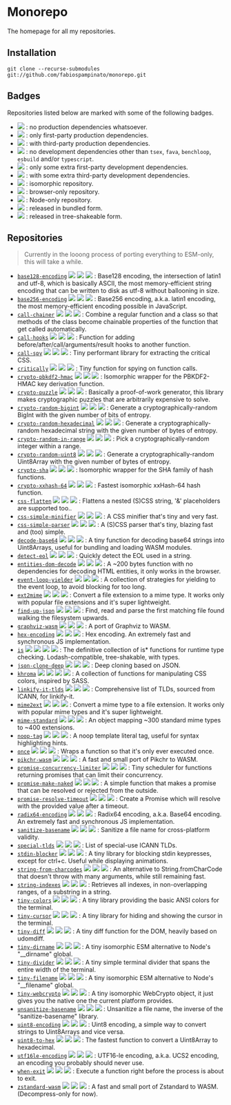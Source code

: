 # Monorepo

The homepage for all my repositories.

## Installation

```
git clone --recurse-submodules git://github.com/fabiospampinato/monorepo.git
```

## Badges

Repositories listed below are marked with some of the following badges.

- ![][P] : no production dependencies whatsoever.
- ![][PP] : only first-party production dependencies.
- ![][PPP] : with third-party production dependencies.
- ![][D] : no development dependencies other than `tsex`, `fava`, `benchloop`, `esbuild` and/or `typescript`.
- ![][DD] : only some extra first-party development dependencies.
- ![][DDD] : with some extra third-party development dependencies.
- ![][ISO] : isomorphic repository.
- ![][BROWSER] : browser-only repository.
- ![][NODE] : Node-only repository.
- ![][BUNDLE] : released in bundled form.
- ![][TREE] : released in tree-shakeable form.

## Repositories

> Currently in the looong process of porting everything to ESM-only, this will take a while.

- [`base128-encoding`](https://github.com/fabiospampinato/base128-encoding) ![][PP] ![][DDD] ![][ISO] : Base128 encoding, the intersection of latin1 and utf-8, which is basically ASCII, the most memory-efficient string encoding that can be written to disk as utf-8 without ballooning in size.
- [`base256-encoding`](https://github.com/fabiospampinato/base256-encoding) ![][PP] ![][DDD] ![][ISO] : Base256 encoding, a.k.a. latin1 encoding, the most memory-efficient encoding possible in JavaScript.
- [`call-chainer`](https://github.com/fabiospampinato/call-chainer) ![][P] ![][D] ![][ISO] : Combine a regular function and a class so that methods of the class become chainable properties of the function that get called automatically.
- [`call-hooks`](https://github.com/fabiospampinato/call-hooks) ![][P] ![][D] ![][ISO] : Function for adding before/after/call/arguments/result hooks to another function.
- [`call-spy`](https://github.com/fabiospampinato/call-spy) ![][P] ![][DDD] ![][BROWSER] : Tiny performant library for extracting the critical CSS.
- [`critically`](https://github.com/fabiospampinato/critically) ![][P] ![][D] ![][ISO] : Tiny function for spying on function calls.
- [`crypto-pbkdf2-hmac`](https://github.com/fabiospampinato/crypto-pbkdf2-hmac) ![][PP] ![][D] ![][ISO] : Isomorphic wrapper for the PBKDF2-HMAC key derivation function.
- [`crypto-puzzle`](https://github.com/fabiospampinato/crypto-puzzle) ![][PPP] ![][D] ![][ISO] : Basically a proof-of-work generator, this library makes cryptographic puzzles that are arbitrarily expensive to solve.
- [`crypto-random-bigint`](https://github.com/fabiospampinato/crypto-random-bigint) ![][PP] ![][D] ![][ISO] : Generate a cryptographically-random BigInt with the given number of bits of entropy.
- [`crypto-random-hexadecimal`](https://github.com/fabiospampinato/crypto-random-hexadecimal) ![][PP] ![][D] ![][ISO] : Generate a cryptographically-random hexadecimal string with the given number of bytes of entropy.
- [`crypto-random-in-range`](https://github.com/fabiospampinato/crypto-random-in-range) ![][PP] ![][D] ![][ISO] : Pick a cryptographically-random integer within a range.
- [`crypto-random-uint8`](https://github.com/fabiospampinato/crypto-random-uint8) ![][PP] ![][D] ![][ISO] : Generate a cryptographically-random Uint8Array with the given number of bytes of entropy.
- [`crypto-sha`](https://github.com/fabiospampinato/crypto-sha) ![][PP] ![][D] ![][ISO] : Isomorphic wrapper for the SHA family of hash functions.
- [`crypto-xxhash-64`](https://github.com/fabiospampinato/crypto-xxhash-64) ![][PPP] ![][D] ![][ISO] : Fastest isomorphic xxHash-64 hash function.
- [`css-flatten`](https://github.com/fabiospampinato/css-flatten) ![][PP] ![][DD] ![][ISO] : Flattens a nested (S)CSS string, '&' placeholders are supported too..
- [`css-simple-minifier`](https://github.com/fabiospampinato/css-simple-minifier) ![][P] ![][D] ![][ISO] : A CSS minifier that's tiny and very fast.
- [`css-simple-parser`](https://github.com/fabiospampinato/css-simple-parser) ![][PP] ![][DD] ![][ISO] : A (S)CSS parser that's tiny, blazing fast and (too) simple.
- [`decode-base64`](https://github.com/fabiospampinato/decode-base64) ![][P] ![][DDD] ![][ISO] : A tiny function for decoding base64 strings into Uint8Arrays, useful for bundling and loading WASM modules.
- [`detect-eol`](https://github.com/fabiospampinato/detect-eol) ![][P] ![][DDD] ![][ISO] : Quickly detect the EOL used in a string.
- [`entities-dom-decode`](https://github.com/fabiospampinato/entities-dom-decode) ![][P] ![][DDD] ![][BROWSER] : A ~200 bytes function with no dependencies for decoding HTML entities, it only works in the browser.
- [`event-loop-yielder`](https://github.com/fabiospampinato/event-loop-yielder) ![][P] ![][D] ![][ISO] : A collection of strategies for yielding to the event loop, to avoid blocking for too long.
- [`ext2mime`](https://github.com/fabiospampinato/ext2mime) ![][PP] ![][DDD] ![][ISO] : Convert a file extension to a mime type. It works only with popular file extensions and it's super lightweight.
- [`find-up-json`](https://github.com/fabiospampinato/find-up-json) ![][P] ![][DDD] ![][NODE] : Find, read and parse the first matching file found walking the filesystem upwards.
- [`graphviz-wasm`](https://github.com/fabiospampinato/graphviz-wasm) ![][PPP] ![][D] ![][ISO] : A port of Graphviz to WASM.
- [`hex-encoding`](https://github.com/fabiospampinato/hex-encoding) ![][PP] ![][DDD] ![][ISO] : Hex encoding. An extremely fast and synchronous JS implementation.
- [`is`](https://github.com/fabiospampinato/is) ![][P] ![][D] ![][ISO] ![][TREE] : The definitive collection of is* functions for runtime type checking. Lodash-compatible, tree-shakable, with types.
- [`json-clone-deep`](https://github.com/fabiospampinato/json-clone-deep) ![][P] ![][D] ![][ISO] : Deep cloning based on JSON.
- [`khroma`](https://github.com/fabiospampinato/khroma) ![][P] ![][D] ![][ISO] ![][TREE] : A collection of functions for manipulating CSS colors, inspired by SASS.
- [`linkify-it-tlds`](https://github.com/fabiospampinato/linkify-it-tlds) ![][P] ![][DDD] ![][ISO] : Comprehensive list of TLDs, sourced from ICANN, for linkify-it.
- [`mime2ext`](https://github.com/fabiospampinato/mime2ext) ![][PP] ![][DDD] ![][ISO] : Convert a mime type to a file extension. It works only with popular mime types and it's super lightweight.
- [`mime-standard`](https://github.com/fabiospampinato/mime-standard) ![][P] ![][D] ![][ISO] : An object mapping ~300 standard mime types to ~400 extensions.
- [`noop-tag`](https://github.com/fabiospampinato/noop-tag) ![][P] ![][D] ![][ISO] : A noop template literal tag, useful for syntax highlighting hints.
- [`once`](https://github.com/fabiospampinato/once) ![][P] ![][D] ![][ISO] : Wraps a function so that it's only ever executed once.
- [`pikchr-wasm`](https://github.com/fabiospampinato/pikchr-wasm) ![][PPP] ![][D] ![][ISO] : A fast and small port of Pikchr to WASM.
- [`promise-concurrency-limiter`](https://github.com/fabiospampinato/promise-concurrency-limiter) ![][P] ![][D] ![][ISO] : Tiny scheduler for functions returning promises that can limit their concurrency.
- [`promise-make-naked`](https://github.com/fabiospampinato/promise-make-naked) ![][P] ![][D] ![][ISO] : A simple function that makes a promise that can be resolved or rejected from the outside.
- [`promise-resolve-timeout`](https://github.com/fabiospampinato/promise-resolve-timeout) ![][P] ![][D] ![][ISO] : Create a Promise which will resolve with the provided value after a timeout.
- [`radix64-encoding`](https://github.com/fabiospampinato/radix64-encoding) ![][PP] ![][DDD] ![][ISO] : Radix64 encoding, a.k.a. Base64 encoding. An extremely fast and synchronous JS implementation.
- [`sanitize-basename`](https://github.com/fabiospampinato/sanitize-basename) ![][P] ![][D] ![][ISO] : Sanitize a file name for cross-platform validity.
- [`special-tlds`](https://github.com/fabiospampinato/special-tlds) ![][P] ![][D] ![][ISO] : List of special-use ICANN TLDs.
- [`stdin-blocker`](https://github.com/fabiospampinato/stdin-blocker) ![][P] ![][DDD] ![][ISO] : A tiny library for blocking stdin keypresses, except for ctrl+c. Useful while displaying animations.
- [`string-from-charcodes`](https://github.com/fabiospampinato/string-from-charcodes) ![][P] ![][D] ![][ISO] : An alternative to String.fromCharCode that doesn't throw with many arguments, while still remaining fast.
- [`string-indexes`](https://github.com/fabiospampinato/string-indexes) ![][P] ![][D] ![][ISO] : Retrieves all indexes, in non-overlapping ranges, of a substring in a string.
- [`tiny-colors`](https://github.com/fabiospampinato/tiny-colors) ![][P] ![][D] ![][ISO] : A tiny library providing the basic ANSI colors for the terminal.
- [`tiny-cursor`](https://github.com/fabiospampinato/tiny-cursor) ![][PP] ![][DDD] ![][NODE] : A tiny library for hiding and showing the cursor in the terminal.
- [`tiny-diff`](https://github.com/fabiospampinato/tiny-diff) ![][P] ![][D] ![][BROWSER] : A tiny diff function for the DOM, heavily based on udomdiff.
- [`tiny-dirname`](https://github.com/fabiospampinato/tiny-dirname) ![][P] ![][D] ![][ISO] : A tiny isomorphic ESM alternative to Node's "__dirname" global.
- [`tiny-divider`](https://github.com/fabiospampinato/tiny-divider) ![][PP] ![][D] ![][ISO] : A tiny simple terminal divider that spans the entire width of the terminal.
- [`tiny-filename`](https://github.com/fabiospampinato/tiny-filename) ![][P] ![][D] ![][ISO] : A tiny isomorphic ESM alternative to Node's "__filename" global.
- [`tiny-webcrypto`](https://github.com/fabiospampinato/tiny-webcrypto) ![][P] ![][DDD] ![][ISO] : A tiny isomorphic WebCrypto object, it just gives you the native one the current platform provides.
- [`unsanitize-basename`](https://github.com/fabiospampinato/unsanitize-basename) ![][P] ![][D] ![][ISO] : Unsanitize a file name, the inverse of the "sanitize-basename" library.
- [`uint8-encoding`](https://github.com/fabiospampinato/uint8-encoding) ![][P] ![][DDD] ![][ISO] : Uint8 encoding, a simple way to convert strings to Uint8Arrays and vice versa.
- [`uint8-to-hex`](https://github.com/fabiospampinato/uint8-to-hex) ![][PP] ![][DDD] ![][ISO] : The fastest function to convert a Uint8Array to hexadecimal.
- [`utf16le-encoding`](https://github.com/fabiospampinato/utf16le-encoding) ![][P] ![][DDD] ![][ISO] : UTF16-le encoding, a.k.a. UCS2 encoding, an encoding you probably should never use.
- [`when-exit`](https://github.com/fabiospampinato/when-exit) ![][P] ![][DDD] ![][NODE] : Execute a function right before the process is about to exit.
- [`zstandard-wasm`](https://github.com/fabiospampinato/zstandard-wasm) ![][PPP] ![][D] ![][ISO] : A fast and small port of Zstandard to WASM. (Decompress-only for now).

<!-- LINKS -->

[P]: /resources/badges/p.svg
[PP]: /resources/badges/pp.svg
[PPP]: /resources/badges/ppp.svg
[D]: /resources/badges/d.svg
[DD]: /resources/badges/dd.svg
[DDD]: /resources/badges/ddd.svg
[BROWSER]: /resources/badges/browser.svg
[NODE]: /resources/badges/node.svg
[ISO]: /resources/badges/iso.svg
[BUNDLE]: /resources/badges/bundle.svg
[TREE]: /resources/badges/tree.svg
